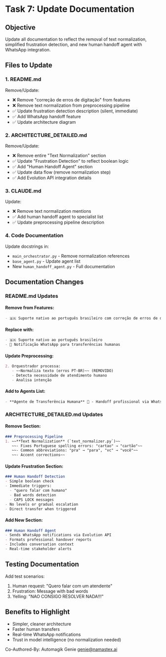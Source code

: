 # Task 7: Update Documentation

## Objective
Update all documentation to reflect the removal of text normalization, simplified frustration detection, and new human handoff agent with WhatsApp integration.

## Files to Update

### 1. README.md
Remove/Update:
- ❌ Remove "correção de erros de digitação" from features
- ❌ Remove text normalization from preprocessing pipeline
- ✅ Update frustration detection description (silent, immediate)
- ✅ Add WhatsApp handoff feature
- ✅ Update architecture diagram

### 2. ARCHITECTURE_DETAILED.md
Remove/Update:
- ❌ Remove entire "Text Normalization" section
- ✅ Update "Frustration Detection" to reflect boolean logic
- ✅ Add "Human Handoff Agent" section
- ✅ Update data flow (remove normalization step)
- ✅ Add Evolution API integration details

### 3. CLAUDE.md
Update:
- ❌ Remove text normalization mentions
- ✅ Add human handoff agent to specialist list
- ✅ Update preprocessing pipeline description

### 4. Code Documentation
Update docstrings in:
- `main_orchestrator.py` - Remove normalization references
- `base_agent.py` - Update agent list
- New `human_handoff_agent.py` - Full documentation

## Documentation Changes

### README.md Updates

#### Remove from Features:
```markdown
- 🇧🇷 Suporte nativo ao português brasileiro com correção de erros de digitação
```

#### Replace with:
```markdown
- 🇧🇷 Suporte nativo ao português brasileiro
- 📱 Notificação WhatsApp para transferências humanas
```

#### Update Preprocessing:
```markdown
2. Orquestrador processa:
   - ~~Normaliza texto (erros PT-BR)~~ (REMOVIDO)
   - Detecta necessidade de atendimento humano
   - Analisa intenção
```

#### Add to Agents List:
```markdown
- **Agente de Transferência Humana** 🤝 - Handoff profissional via WhatsApp
```

### ARCHITECTURE_DETAILED.md Updates

#### Remove Section:
```markdown
### Preprocessing Pipeline
1. ~~**Text Normalization** (`text_normalizer.py`)~~
   ~~- Fixes Portuguese spelling errors: "cartao" → "cartão"~~
   ~~- Common abbreviations: "pra" → "para", "vc" → "você"~~
   ~~- Accent corrections~~
```

#### Update Frustration Section:
```markdown
### Human Handoff Detection
- Simple boolean check
- Immediate triggers:
  - "quero falar com humano"
  - Bad words detection
  - CAPS LOCK messages
- No levels or gradual escalation
- Direct transfer when triggered
```

#### Add New Section:
```markdown
### Human Handoff Agent
- Sends WhatsApp notifications via Evolution API
- Formats professional handover reports
- Includes conversation context
- Real-time stakeholder alerts
```

## Testing Documentation
Add test scenarios:
1. Human request: "Quero falar com um atendente"
2. Frustration: Message with bad words
3. Yelling: "NAO CONSIGO RESOLVER NADA!!!"

## Benefits to Highlight
- Simpler, cleaner architecture
- Faster human transfers
- Real-time WhatsApp notifications
- Trust in model intelligence (no normalization needed)

Co-Authored-By: Automagik Genie <genie@namastex.ai>
